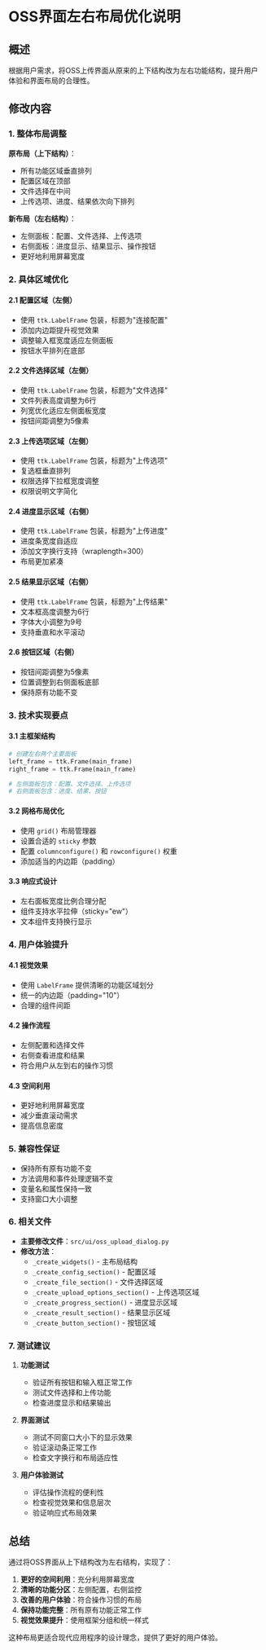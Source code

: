 # OSS界面左右布局优化说明

## 概述

根据用户需求，将OSS上传界面从原来的上下结构改为左右功能结构，提升用户体验和界面布局的合理性。

## 修改内容

### 1. 整体布局调整

**原布局（上下结构）**：
- 所有功能区域垂直排列
- 配置区域在顶部
- 文件选择在中间
- 上传选项、进度、结果依次向下排列

**新布局（左右结构）**：
- 左侧面板：配置、文件选择、上传选项
- 右侧面板：进度显示、结果显示、操作按钮
- 更好地利用屏幕宽度

### 2. 具体区域优化

#### 2.1 配置区域（左侧）
- 使用 `ttk.LabelFrame` 包装，标题为"连接配置"
- 添加内边距提升视觉效果
- 调整输入框宽度适应左侧面板
- 按钮水平排列在底部

#### 2.2 文件选择区域（左侧）
- 使用 `ttk.LabelFrame` 包装，标题为"文件选择"
- 文件列表高度调整为6行
- 列宽优化适应左侧面板宽度
- 按钮间距调整为5像素

#### 2.3 上传选项区域（左侧）
- 使用 `ttk.LabelFrame` 包装，标题为"上传选项"
- 复选框垂直排列
- 权限选择下拉框宽度调整
- 权限说明文字简化

#### 2.4 进度显示区域（右侧）
- 使用 `ttk.LabelFrame` 包装，标题为"上传进度"
- 进度条宽度自适应
- 添加文字换行支持（wraplength=300）
- 布局更加紧凑

#### 2.5 结果显示区域（右侧）
- 使用 `ttk.LabelFrame` 包装，标题为"上传结果"
- 文本框高度调整为6行
- 字体大小调整为9号
- 支持垂直和水平滚动

#### 2.6 按钮区域（右侧）
- 按钮间距调整为5像素
- 位置调整到右侧面板底部
- 保持原有功能不变

### 3. 技术实现要点

#### 3.1 主框架结构
```python
# 创建左右两个主要面板
left_frame = ttk.Frame(main_frame)
right_frame = ttk.Frame(main_frame)

# 左侧面板包含：配置、文件选择、上传选项
# 右侧面板包含：进度、结果、按钮
```

#### 3.2 网格布局优化
- 使用 `grid()` 布局管理器
- 设置合适的 `sticky` 参数
- 配置 `columnconfigure()` 和 `rowconfigure()` 权重
- 添加适当的内边距（padding）

#### 3.3 响应式设计
- 左右面板宽度比例合理分配
- 组件支持水平拉伸（sticky="ew"）
- 文本组件支持换行显示

### 4. 用户体验提升

#### 4.1 视觉效果
- 使用 `LabelFrame` 提供清晰的功能区域划分
- 统一的内边距（padding="10"）
- 合理的组件间距

#### 4.2 操作流程
- 左侧配置和选择文件
- 右侧查看进度和结果
- 符合用户从左到右的操作习惯

#### 4.3 空间利用
- 更好地利用屏幕宽度
- 减少垂直滚动需求
- 提高信息密度

### 5. 兼容性保证

- 保持所有原有功能不变
- 方法调用和事件处理逻辑不变
- 变量名和属性保持一致
- 支持窗口大小调整

### 6. 相关文件

- **主要修改文件**：`src/ui/oss_upload_dialog.py`
- **修改方法**：
  - `_create_widgets()` - 主布局结构
  - `_create_config_section()` - 配置区域
  - `_create_file_section()` - 文件选择区域
  - `_create_upload_options_section()` - 上传选项区域
  - `_create_progress_section()` - 进度显示区域
  - `_create_result_section()` - 结果显示区域
  - `_create_button_section()` - 按钮区域

### 7. 测试建议

1. **功能测试**
   - 验证所有按钮和输入框正常工作
   - 测试文件选择和上传功能
   - 检查进度显示和结果输出

2. **界面测试**
   - 测试不同窗口大小下的显示效果
   - 验证滚动条正常工作
   - 检查文字换行和布局适应性

3. **用户体验测试**
   - 评估操作流程的便利性
   - 检查视觉效果和信息层次
   - 验证响应式布局效果

## 总结

通过将OSS界面从上下结构改为左右结构，实现了：

1. **更好的空间利用**：充分利用屏幕宽度
2. **清晰的功能分区**：左侧配置，右侧监控
3. **改善的用户体验**：符合操作习惯的布局
4. **保持功能完整**：所有原有功能正常工作
5. **视觉效果提升**：使用框架分组和统一样式

这种布局更适合现代应用程序的设计理念，提供了更好的用户体验。